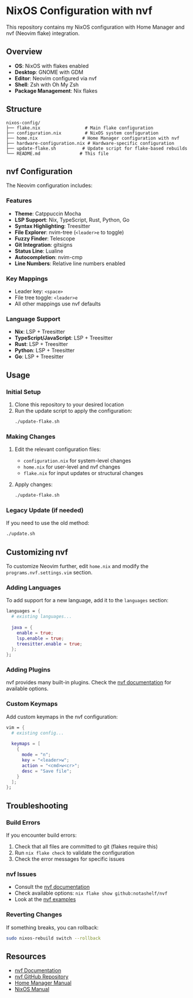 # NixOS Configuration with nvf

This repository contains my NixOS configuration with Home Manager and nvf (Neovim flake) integration.

## Overview

- **OS**: NixOS with flakes enabled
- **Desktop**: GNOME with GDM
- **Editor**: Neovim configured via nvf
- **Shell**: Zsh with Oh My Zsh
- **Package Management**: Nix flakes

## Structure

```
nixos-config/
├── flake.nix                 # Main flake configuration
├── configuration.nix         # NixOS system configuration
├── home.nix                 # Home Manager configuration with nvf
├── hardware-configuration.nix # Hardware-specific configuration
├── update-flake.sh          # Update script for flake-based rebuilds
└── README.md               # This file
```

## nvf Configuration

The Neovim configuration includes:

### Features
- **Theme**: Catppuccin Mocha
- **LSP Support**: Nix, TypeScript, Rust, Python, Go
- **Syntax Highlighting**: Treesitter
- **File Explorer**: nvim-tree (`<leader>e` to toggle)
- **Fuzzy Finder**: Telescope
- **Git Integration**: gitsigns
- **Status Line**: Lualine
- **Autocompletion**: nvim-cmp
- **Line Numbers**: Relative line numbers enabled

### Key Mappings
- Leader key: `<space>`
- File tree toggle: `<leader>e`
- All other mappings use nvf defaults

### Language Support
- **Nix**: LSP + Treesitter
- **TypeScript/JavaScript**: LSP + Treesitter  
- **Rust**: LSP + Treesitter
- **Python**: LSP + Treesitter
- **Go**: LSP + Treesitter

## Usage

### Initial Setup

1. Clone this repository to your desired location
2. Run the update script to apply the configuration:
   ```bash
   ./update-flake.sh
   ```

### Making Changes

1. Edit the relevant configuration files:
   - `configuration.nix` for system-level changes
   - `home.nix` for user-level and nvf changes
   - `flake.nix` for input updates or structural changes

2. Apply changes:
   ```bash
   ./update-flake.sh
   ```

### Legacy Update (if needed)

If you need to use the old method:
```bash
./update.sh
```

## Customizing nvf

To customize Neovim further, edit `home.nix` and modify the `programs.nvf.settings.vim` section. 

### Adding Languages

To add support for a new language, add it to the `languages` section:

```nix
languages = {
  # existing languages...
  
  java = {
    enable = true;
    lsp.enable = true;
    treesitter.enable = true;
  };
};
```

### Adding Plugins

nvf provides many built-in plugins. Check the [nvf documentation](https://notashelf.github.io/nvf/) for available options.

### Custom Keymaps

Add custom keymaps in the nvf configuration:

```nix
vim = {
  # existing config...
  
  keymaps = [
    {
      mode = "n";
      key = "<leader>w";
      action = "<cmd>w<cr>";
      desc = "Save file";
    }
  ];
};
```

## Troubleshooting

### Build Errors

If you encounter build errors:

1. Check that all files are committed to git (flakes require this)
2. Run `nix flake check` to validate the configuration
3. Check the error messages for specific issues

### nvf Issues

- Consult the [nvf documentation](https://notashelf.github.io/nvf/)
- Check available options: `nix flake show github:notashelf/nvf`
- Look at the [nvf examples](https://github.com/notashelf/nvf/tree/main/examples)

### Reverting Changes

If something breaks, you can rollback:
```bash
sudo nixos-rebuild switch --rollback
```

## Resources

- [nvf Documentation](https://notashelf.github.io/nvf/)
- [nvf GitHub Repository](https://github.com/notashelf/nvf)
- [Home Manager Manual](https://nix-community.github.io/home-manager/)
- [NixOS Manual](https://nixos.org/manual/nixos/stable/)